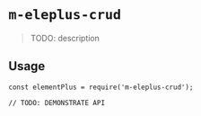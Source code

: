 # `m-eleplus-crud`

> TODO: description

## Usage

```
const elementPlus = require('m-eleplus-crud');

// TODO: DEMONSTRATE API
```
